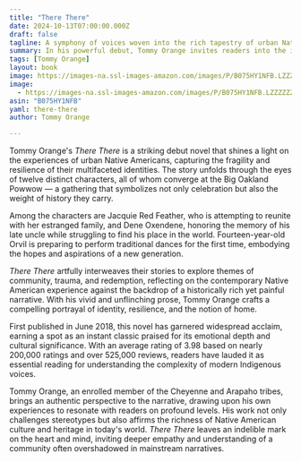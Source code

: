 ```yaml
---
title: "There There"
date: 2024-10-13T07:00:00.000Z
draft: false
tagline: A symphony of voices woven into the rich tapestry of urban Native American life.
summary: In his powerful debut, Tommy Orange invites readers into the interconnected lives of twelve characters, each navigating the complexities of their identity and heritage as they journey to the Big Oakland Powwow.
tags: [Tommy Orange]
layout: book
image: https://images-na.ssl-images-amazon.com/images/P/B075HY1NFB.LZZZZZZZ.jpg
image: 
  - https://images-na.ssl-images-amazon.com/images/P/B075HY1NFB.LZZZZZZZ.jpg
asin: "B075HY1NFB"
yaml: there-there
author: Tommy Orange

---
```


Tommy Orange's *There There* is a striking debut novel that shines a light on the experiences of urban Native Americans, capturing the fragility and resilience of their multifaceted identities. The story unfolds through the eyes of twelve distinct characters, all of whom converge at the Big Oakland Powwow — a gathering that symbolizes not only celebration but also the weight of history they carry.

Among the characters are Jacquie Red Feather, who is attempting to reunite with her estranged family, and Dene Oxendene, honoring the memory of his late uncle while struggling to find his place in the world. Fourteen-year-old Orvil is preparing to perform traditional dances for the first time, embodying the hopes and aspirations of a new generation.

*There There* artfully interweaves their stories to explore themes of community, trauma, and redemption, reflecting on the contemporary Native American experience against the backdrop of a historically rich yet painful narrative. With his vivid and unflinching prose, Tommy Orange crafts a compelling portrayal of identity, resilience, and the notion of home.

First published in June 2018, this novel has garnered widespread acclaim, earning a spot as an instant classic praised for its emotional depth and cultural significance. With an average rating of 3.98 based on nearly 200,000 ratings and over 525,000 reviews, readers have lauded it as essential reading for understanding the complexity of modern Indigenous voices.

Tommy Orange, an enrolled member of the Cheyenne and Arapaho tribes, brings an authentic perspective to the narrative, drawing upon his own experiences to resonate with readers on profound levels. His work not only challenges stereotypes but also affirms the richness of Native American culture and heritage in today's world. *There There* leaves an indelible mark on the heart and mind, inviting deeper empathy and understanding of a community often overshadowed in mainstream narratives.